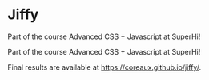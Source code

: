 # Jiffy
Part of the course Advanced CSS + Javascript at SuperHi!

Part of the course Advanced CSS + Javascript at SuperHi!

Final results are available at https://coreaux.github.io/jiffy/.
